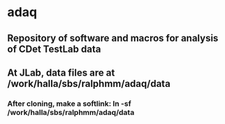# adaq

## Repository of software and macros for analysis of CDet TestLab data

## At JLab, data files are at /work/halla/sbs/ralphmm/adaq/data

### After cloning, make a softlink:  ln -sf /work/halla/sbs/ralphmm/adaq/data
